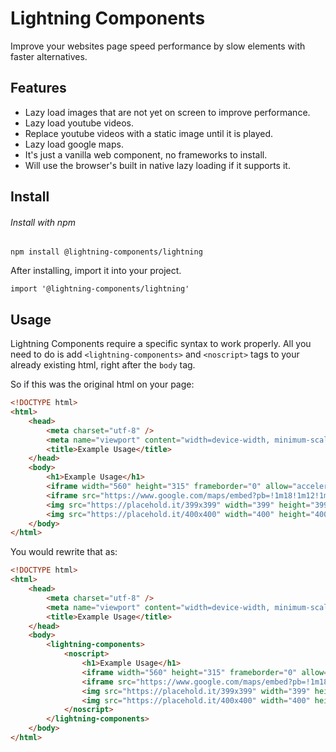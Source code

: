 # Lightning Components

Improve your websites page speed performance by slow elements with faster alternatives.

## Features

- Lazy load images that are not yet on screen to improve performance.
- Lazy load youtube videos.
- Replace youtube videos with a static image until it is played.
- Lazy load google maps.
- It's just a vanilla web component, no frameworks to install.
- Will use the browser's built in native lazy loading if it supports it.

## Install

###### Install with npm

```
npm install @lightning-components/lightning
```

After installing, import it into your project.

```
import '@lightning-components/lightning'
```

## Usage

Lightning Components require a specific syntax to work properly. All you need to do is add ``` <lightning-components> ``` and ``` <noscript> ``` tags to your already existing html, right after the ```body``` tag.

So if this was the original html on your page:
```html
<!DOCTYPE html>
<html>
    <head>
        <meta charset="utf-8" />
        <meta name="viewport" content="width=device-width, minimum-scale=1, initial-scale=1, user-scalable=yes">
        <title>Example Usage</title>
    </head>
    <body>
        <h1>Example Usage</h1>
        <iframe width="560" height="315" frameborder="0" allow="accelerometer; autoplay; encrypted-media; gyroscope; picture-in-picture" allowfullscreen src="https://www.youtube.com/embed/dQw4w9WgXcQ"></iframe>
        <iframe src="https://www.google.com/maps/embed?pb=!1m18!1m12!1m3!1d42562.2757072101!2d-75.15273957606611!3d39.94151589949284!2m3!1f0!2f0!3f0!3m2!1i1024!2i768!4f13.1!3m3!1m2!1s0x89c6c8830b04502f%3A0xce39e053fb81ef23!2sLiberty%20Bell!5e0!3m2!1sen!2sus!4v1574103352377!5m2!1sen!2sus" width="600" height="450" frameborder="0" style="border:0;" allowfullscreen=""></iframe>
        <img src="https://placehold.it/399x399" width="399" height="399" alt="">
        <img src="https://placehold.it/400x400" width="400" height="400" alt="">
    </body>
</html>
```
You would rewrite that as:
```html
<!DOCTYPE html>
<html>
    <head>
        <meta charset="utf-8" />
        <meta name="viewport" content="width=device-width, minimum-scale=1, initial-scale=1, user-scalable=yes">
        <title>Example Usage</title>
    </head>
    <body>
        <lightning-components>
            <noscript>
                <h1>Example Usage</h1>
                <iframe width="560" height="315" frameborder="0" allow="accelerometer; autoplay; encrypted-media; gyroscope; picture-in-picture" allowfullscreen src="https://www.youtube.com/embed/dQw4w9WgXcQ"></iframe>
                <iframe src="https://www.google.com/maps/embed?pb=!1m18!1m12!1m3!1d42562.2757072101!2d-75.15273957606611!3d39.94151589949284!2m3!1f0!2f0!3f0!3m2!1i1024!2i768!4f13.1!3m3!1m2!1s0x89c6c8830b04502f%3A0xce39e053fb81ef23!2sLiberty%20Bell!5e0!3m2!1sen!2sus!4v1574103352377!5m2!1sen!2sus" width="600" height="450" frameborder="0" style="border:0;" allowfullscreen=""></iframe>
                <img src="https://placehold.it/399x399" width="399" height="399" alt="">
                <img src="https://placehold.it/400x400" width="400" height="400" alt="">
            </noscript>
        </lightning-components>
    </body>
</html>
```
